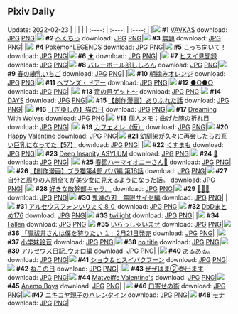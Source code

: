 ## Pixiv Daily
Update: 2022-02-23
|      |      |      |
| :----: | :----: | :----: |
|![](https://pixiv.microyu.workers.dev/c/240x480/img-master/img/2022/02/21/00/00/08/96403920_p0_master1200.jpg) **#1** [VAVKAS](https://www.pixiv.net/artworks/96403920) download: [JPG](https://pixiv.microyu.workers.dev/img-original/img/2022/02/21/00/00/08/96403920_p0.jpg) [PNG](https://pixiv.microyu.workers.dev/img-original/img/2022/02/21/00/00/08/96403920_p0.png)|![](https://pixiv.microyu.workers.dev/c/240x480/img-master/img/2022/02/21/08/05/46/96410278_p0_master1200.jpg) **#2** [へくちっ](https://www.pixiv.net/artworks/96410278) download: [JPG](https://pixiv.microyu.workers.dev/img-original/img/2022/02/21/08/05/46/96410278_p0.jpg) [PNG](https://pixiv.microyu.workers.dev/img-original/img/2022/02/21/08/05/46/96410278_p0.png)|![](https://pixiv.microyu.workers.dev/c/240x480/img-master/img/2022/02/21/15/50/05/96415502_p0_master1200.jpg) **#3** [無題](https://www.pixiv.net/artworks/96415502) download: [JPG](https://pixiv.microyu.workers.dev/img-original/img/2022/02/21/15/50/05/96415502_p0.jpg) [PNG](https://pixiv.microyu.workers.dev/img-original/img/2022/02/21/15/50/05/96415502_p0.png)|
|![](https://pixiv.microyu.workers.dev/c/240x480/img-master/img/2022/02/21/00/19/31/96404776_p0_master1200.jpg) **#4** [PokémonLEGENDS](https://www.pixiv.net/artworks/96404776) download: [JPG](https://pixiv.microyu.workers.dev/img-original/img/2022/02/21/00/19/31/96404776_p0.jpg) [PNG](https://pixiv.microyu.workers.dev/img-original/img/2022/02/21/00/19/31/96404776_p0.png)|![](https://pixiv.microyu.workers.dev/c/240x480/img-master/img/2022/02/22/00/00/06/96426142_p0_master1200.jpg) **#5** [こっち向いて！](https://www.pixiv.net/artworks/96426142) download: [JPG](https://pixiv.microyu.workers.dev/img-original/img/2022/02/22/00/00/06/96426142_p0.jpg) [PNG](https://pixiv.microyu.workers.dev/img-original/img/2022/02/22/00/00/06/96426142_p0.png)|![](https://pixiv.microyu.workers.dev/c/240x480/img-master/img/2022/02/21/00/01/28/96404095_p0_master1200.jpg) **#6** [★](https://www.pixiv.net/artworks/96404095) download: [JPG](https://pixiv.microyu.workers.dev/img-original/img/2022/02/21/00/01/28/96404095_p0.jpg) [PNG](https://pixiv.microyu.workers.dev/img-original/img/2022/02/21/00/01/28/96404095_p0.png)|
|![](https://pixiv.microyu.workers.dev/c/240x480/img-master/img/2022/02/22/17/49/43/96418611_p0_master1200.jpg) **#7** [ヒスイ見聞録](https://www.pixiv.net/artworks/96418611) download: [JPG](https://pixiv.microyu.workers.dev/img-original/img/2022/02/22/17/49/43/96418611_p0.jpg) [PNG](https://pixiv.microyu.workers.dev/img-original/img/2022/02/22/17/49/43/96418611_p0.png)|![](https://pixiv.microyu.workers.dev/c/240x480/img-master/img/2022/02/21/00/00/04/96403889_p0_master1200.jpg) **#8** [バレーボール部ししろん](https://www.pixiv.net/artworks/96403889) download: [JPG](https://pixiv.microyu.workers.dev/img-original/img/2022/02/21/00/00/04/96403889_p0.jpg) [PNG](https://pixiv.microyu.workers.dev/img-original/img/2022/02/21/00/00/04/96403889_p0.png)|![](https://pixiv.microyu.workers.dev/c/240x480/img-master/img/2022/02/22/00/00/36/96426307_p0_master1200.jpg) **#9** [春の練乳いちご](https://www.pixiv.net/artworks/96426307) download: [JPG](https://pixiv.microyu.workers.dev/img-original/img/2022/02/22/00/00/36/96426307_p0.jpg) [PNG](https://pixiv.microyu.workers.dev/img-original/img/2022/02/22/00/00/36/96426307_p0.png)|
|![](https://pixiv.microyu.workers.dev/c/240x480/img-master/img/2022/02/21/00/00/30/96404032_p0_master1200.jpg) **#10** [朝摘みオレンジ](https://www.pixiv.net/artworks/96404032) download: [JPG](https://pixiv.microyu.workers.dev/img-original/img/2022/02/21/00/00/30/96404032_p0.jpg) [PNG](https://pixiv.microyu.workers.dev/img-original/img/2022/02/21/00/00/30/96404032_p0.png)|![](https://pixiv.microyu.workers.dev/c/240x480/img-master/img/2022/02/22/00/00/22/96426258_p0_master1200.jpg) **#11** [ヘブンズ・ドアー](https://www.pixiv.net/artworks/96426258) download: [JPG](https://pixiv.microyu.workers.dev/img-original/img/2022/02/22/00/00/22/96426258_p0.jpg) [PNG](https://pixiv.microyu.workers.dev/img-original/img/2022/02/22/00/00/22/96426258_p0.png)|![](https://pixiv.microyu.workers.dev/c/240x480/img-master/img/2022/02/22/00/01/44/96426276_p0_master1200.jpg) **#12** [●○●○](https://www.pixiv.net/artworks/96426276) download: [JPG](https://pixiv.microyu.workers.dev/img-original/img/2022/02/22/00/01/44/96426276_p0.jpg) [PNG](https://pixiv.microyu.workers.dev/img-original/img/2022/02/22/00/01/44/96426276_p0.png)|
|![](https://pixiv.microyu.workers.dev/c/240x480/img-master/img/2022/02/22/07/30/01/96432549_p0_master1200.jpg) **#13** [竜の目ゲット～](https://www.pixiv.net/artworks/96432549) download: [JPG](https://pixiv.microyu.workers.dev/img-original/img/2022/02/22/07/30/01/96432549_p0.jpg) [PNG](https://pixiv.microyu.workers.dev/img-original/img/2022/02/22/07/30/01/96432549_p0.png)|![](https://pixiv.microyu.workers.dev/c/240x480/img-master/img/2022/02/22/00/00/04/96426128_p0_master1200.jpg) **#14** [DAYS](https://www.pixiv.net/artworks/96426128) download: [JPG](https://pixiv.microyu.workers.dev/img-original/img/2022/02/22/00/00/04/96426128_p0.jpg) [PNG](https://pixiv.microyu.workers.dev/img-original/img/2022/02/22/00/00/04/96426128_p0.png)|![](https://pixiv.microyu.workers.dev/c/240x480/img-master/img/2022/02/22/21/25/48/96445902_p0_master1200.jpg) **#15** [【創作漫画】ありふれた話](https://www.pixiv.net/artworks/96445902) download: [JPG](https://pixiv.microyu.workers.dev/img-original/img/2022/02/22/21/25/48/96445902_p0.jpg) [PNG](https://pixiv.microyu.workers.dev/img-original/img/2022/02/22/21/25/48/96445902_p0.png)|
|![](https://pixiv.microyu.workers.dev/c/240x480/img-master/img/2022/02/22/00/00/15/96426203_p0_master1200.jpg) **#16** [【ぎゆしの】猫の日](https://www.pixiv.net/artworks/96426203) download: [JPG](https://pixiv.microyu.workers.dev/img-original/img/2022/02/22/00/00/15/96426203_p0.jpg) [PNG](https://pixiv.microyu.workers.dev/img-original/img/2022/02/22/00/00/15/96426203_p0.png)|![](https://pixiv.microyu.workers.dev/c/240x480/img-master/img/2022/02/22/03/27/02/96430408_p0_master1200.jpg) **#17** [Dreaming With Wolves](https://www.pixiv.net/artworks/96430408) download: [JPG](https://pixiv.microyu.workers.dev/img-original/img/2022/02/22/03/27/02/96430408_p0.jpg) [PNG](https://pixiv.microyu.workers.dev/img-original/img/2022/02/22/03/27/02/96430408_p0.png)|![](https://pixiv.microyu.workers.dev/c/240x480/img-master/img/2022/02/22/09/00/01/96433401_p0_master1200.jpg) **#18** [個人メモ：曲げた腕の折れ目](https://www.pixiv.net/artworks/96433401) download: [JPG](https://pixiv.microyu.workers.dev/img-original/img/2022/02/22/09/00/01/96433401_p0.jpg) [PNG](https://pixiv.microyu.workers.dev/img-original/img/2022/02/22/09/00/01/96433401_p0.png)|
|![](https://pixiv.microyu.workers.dev/c/240x480/img-master/img/2022/02/22/20/30/01/96444240_p0_master1200.jpg) **#19** [カフェオレ（仮）](https://www.pixiv.net/artworks/96444240) download: [JPG](https://pixiv.microyu.workers.dev/img-original/img/2022/02/22/20/30/01/96444240_p0.jpg) [PNG](https://pixiv.microyu.workers.dev/img-original/img/2022/02/22/20/30/01/96444240_p0.png)|![](https://pixiv.microyu.workers.dev/c/240x480/img-master/img/2022/02/22/00/00/08/96426153_p0_master1200.jpg) **#20** [Happy Valentine](https://www.pixiv.net/artworks/96426153) download: [JPG](https://pixiv.microyu.workers.dev/img-original/img/2022/02/22/00/00/08/96426153_p0.jpg) [PNG](https://pixiv.microyu.workers.dev/img-original/img/2022/02/22/00/00/08/96426153_p0.png)|![](https://pixiv.microyu.workers.dev/c/240x480/img-master/img/2022/02/22/00/00/39/96426320_p0_master1200.jpg) **#21** [幼馴染が久々に再会したらお互い巨乳になってた【57】](https://www.pixiv.net/artworks/96426320) download: [JPG](https://pixiv.microyu.workers.dev/img-original/img/2022/02/22/00/00/39/96426320_p0.jpg) [PNG](https://pixiv.microyu.workers.dev/img-original/img/2022/02/22/00/00/39/96426320_p0.png)|
|![](https://pixiv.microyu.workers.dev/c/240x480/img-master/img/2022/02/21/00/14/54/96404603_p0_master1200.jpg) **#22** [くすまも](https://www.pixiv.net/artworks/96404603) download: [JPG](https://pixiv.microyu.workers.dev/img-original/img/2022/02/21/00/14/54/96404603_p0.jpg) [PNG](https://pixiv.microyu.workers.dev/img-original/img/2022/02/21/00/14/54/96404603_p0.png)|![](https://pixiv.microyu.workers.dev/c/240x480/img-master/img/2022/02/22/00/30/01/96427330_p0_master1200.jpg) **#23** [Deep Insanity ASYLUM](https://www.pixiv.net/artworks/96427330) download: [JPG](https://pixiv.microyu.workers.dev/img-original/img/2022/02/22/00/30/01/96427330_p0.jpg) [PNG](https://pixiv.microyu.workers.dev/img-original/img/2022/02/22/00/30/01/96427330_p0.png)|![](https://pixiv.microyu.workers.dev/c/240x480/img-master/img/2022/02/21/13/56/36/96413984_p0_master1200.jpg) **#24** [🦋](https://www.pixiv.net/artworks/96413984) download: [JPG](https://pixiv.microyu.workers.dev/img-original/img/2022/02/21/13/56/36/96413984_p0.jpg) [PNG](https://pixiv.microyu.workers.dev/img-original/img/2022/02/21/13/56/36/96413984_p0.png)|
|![](https://pixiv.microyu.workers.dev/c/240x480/img-master/img/2022/02/21/00/06/49/96404307_p0_master1200.jpg) **#25** [春節ハーマイオニーさん🌸](https://www.pixiv.net/artworks/96404307) download: [JPG](https://pixiv.microyu.workers.dev/img-original/img/2022/02/21/00/06/49/96404307_p0.jpg) [PNG](https://pixiv.microyu.workers.dev/img-original/img/2022/02/21/00/06/49/96404307_p0.png)|![](https://pixiv.microyu.workers.dev/c/240x480/img-master/img/2022/02/21/19/00/02/96418723_p0_master1200.jpg) **#26** [【創作漫画】ブラ猫第4部 パパ編 第16話](https://www.pixiv.net/artworks/96418723) download: [JPG](https://pixiv.microyu.workers.dev/img-original/img/2022/02/21/19/00/02/96418723_p0.jpg) [PNG](https://pixiv.microyu.workers.dev/img-original/img/2022/02/21/19/00/02/96418723_p0.png)|![](https://pixiv.microyu.workers.dev/c/240x480/img-master/img/2022/02/22/00/00/31/96426287_p0_master1200.jpg) **#27** [自分と周りの人間全てが美少女に見えるようになった話。](https://www.pixiv.net/artworks/96426287) download: [JPG](https://pixiv.microyu.workers.dev/img-original/img/2022/02/22/00/00/31/96426287_p0.jpg) [PNG](https://pixiv.microyu.workers.dev/img-original/img/2022/02/22/00/00/31/96426287_p0.png)|
|![](https://pixiv.microyu.workers.dev/c/240x480/img-master/img/2022/02/21/15/11/03/96414951_p0_master1200.jpg) **#28** [好きな敵幹部キャラ。](https://www.pixiv.net/artworks/96414951) download: [JPG](https://pixiv.microyu.workers.dev/img-original/img/2022/02/21/15/11/03/96414951_p0.jpg) [PNG](https://pixiv.microyu.workers.dev/img-original/img/2022/02/21/15/11/03/96414951_p0.png)|![](https://pixiv.microyu.workers.dev/c/240x480/img-master/img/2022/02/21/14/30/48/96414388_p0_master1200.jpg) **#29** [🐢💦🤨](https://www.pixiv.net/artworks/96414388) download: [JPG](https://pixiv.microyu.workers.dev/img-original/img/2022/02/21/14/30/48/96414388_p0.jpg) [PNG](https://pixiv.microyu.workers.dev/img-original/img/2022/02/21/14/30/48/96414388_p0.png)|![](https://pixiv.microyu.workers.dev/c/240x480/img-master/img/2022/02/21/10/02/11/96411264_p0_master1200.jpg) **#30** [鬼滅の刃　無限サイゼ編](https://www.pixiv.net/artworks/96411264) download: [JPG](https://pixiv.microyu.workers.dev/img-original/img/2022/02/21/10/02/11/96411264_p0.jpg) [PNG](https://pixiv.microyu.workers.dev/img-original/img/2022/02/21/10/02/11/96411264_p0.png)|
|![](https://pixiv.microyu.workers.dev/c/240x480/img-master/img/2022/02/21/09/39/39/96411052_p0_master1200.jpg) **#31** [アルセウスフォンいりょく８０](https://www.pixiv.net/artworks/96411052) download: [JPG](https://pixiv.microyu.workers.dev/img-original/img/2022/02/21/09/39/39/96411052_p0.jpg) [PNG](https://pixiv.microyu.workers.dev/img-original/img/2022/02/21/09/39/39/96411052_p0.png)|![](https://pixiv.microyu.workers.dev/c/240x480/img-master/img/2022/02/22/00/31/23/96427380_p0_master1200.jpg) **#32** [DbDまとめ176](https://www.pixiv.net/artworks/96427380) download: [JPG](https://pixiv.microyu.workers.dev/img-original/img/2022/02/22/00/31/23/96427380_p0.jpg) [PNG](https://pixiv.microyu.workers.dev/img-original/img/2022/02/22/00/31/23/96427380_p0.png)|![](https://pixiv.microyu.workers.dev/c/240x480/img-master/img/2022/02/22/13/58/16/96436788_p0_master1200.jpg) **#33** [twilight](https://www.pixiv.net/artworks/96436788) download: [JPG](https://pixiv.microyu.workers.dev/img-original/img/2022/02/22/13/58/16/96436788_p0.jpg) [PNG](https://pixiv.microyu.workers.dev/img-original/img/2022/02/22/13/58/16/96436788_p0.png)|
|![](https://pixiv.microyu.workers.dev/c/240x480/img-master/img/2022/02/21/17/59/06/96417568_p0_master1200.jpg) **#34** [Fallen](https://www.pixiv.net/artworks/96417568) download: [JPG](https://pixiv.microyu.workers.dev/img-original/img/2022/02/21/17/59/06/96417568_p0.jpg) [PNG](https://pixiv.microyu.workers.dev/img-original/img/2022/02/21/17/59/06/96417568_p0.png)|![](https://pixiv.microyu.workers.dev/c/240x480/img-master/img/2022/02/21/00/00/13/96403956_p0_master1200.jpg) **#35** [いらっしゃいませ](https://www.pixiv.net/artworks/96403956) download: [JPG](https://pixiv.microyu.workers.dev/img-original/img/2022/02/21/00/00/13/96403956_p0.jpg) [PNG](https://pixiv.microyu.workers.dev/img-original/img/2022/02/21/00/00/13/96403956_p0.png)|![](https://pixiv.microyu.workers.dev/c/240x480/img-master/img/2022/02/22/00/03/34/96426473_p0_master1200.jpg) **#36** [「魔祓井さんは僕を狩りたい １」2月21日発売](https://www.pixiv.net/artworks/96426473) download: [JPG](https://pixiv.microyu.workers.dev/img-original/img/2022/02/22/00/03/34/96426473_p0.jpg) [PNG](https://pixiv.microyu.workers.dev/img-original/img/2022/02/22/00/03/34/96426473_p0.png)|
|![](https://pixiv.microyu.workers.dev/c/240x480/img-master/img/2022/02/21/09/18/29/96410866_p0_master1200.jpg) **#37** [小学妹铭音](https://www.pixiv.net/artworks/96410866) download: [JPG](https://pixiv.microyu.workers.dev/img-original/img/2022/02/21/09/18/29/96410866_p0.jpg) [PNG](https://pixiv.microyu.workers.dev/img-original/img/2022/02/21/09/18/29/96410866_p0.png)|![](https://pixiv.microyu.workers.dev/c/240x480/img-master/img/2022/02/21/00/08/24/96404374_p0_master1200.jpg) **#38** [no title](https://www.pixiv.net/artworks/96404374) download: [JPG](https://pixiv.microyu.workers.dev/img-original/img/2022/02/21/00/08/24/96404374_p0.jpg) [PNG](https://pixiv.microyu.workers.dev/img-original/img/2022/02/21/00/08/24/96404374_p0.png)|![](https://pixiv.microyu.workers.dev/c/240x480/img-master/img/2022/02/21/22/47/41/96424173_p0_master1200.jpg) **#39** [アルセウス日記_ウォロ編](https://www.pixiv.net/artworks/96424173) download: [JPG](https://pixiv.microyu.workers.dev/img-original/img/2022/02/21/22/47/41/96424173_p0.jpg) [PNG](https://pixiv.microyu.workers.dev/img-original/img/2022/02/21/22/47/41/96424173_p0.png)|
|![](https://pixiv.microyu.workers.dev/c/240x480/img-master/img/2022/02/22/05/23/57/96431437_p0_master1200.jpg) **#40** [あるある。](https://www.pixiv.net/artworks/96431437) download: [JPG](https://pixiv.microyu.workers.dev/img-original/img/2022/02/22/05/23/57/96431437_p0.jpg) [PNG](https://pixiv.microyu.workers.dev/img-original/img/2022/02/22/05/23/57/96431437_p0.png)|![](https://pixiv.microyu.workers.dev/c/240x480/img-master/img/2022/02/21/20/49/46/96421090_p0_master1200.jpg) **#41** [ショウ＆ヒスイバクフーン](https://www.pixiv.net/artworks/96421090) download: [JPG](https://pixiv.microyu.workers.dev/img-original/img/2022/02/21/20/49/46/96421090_p0.jpg) [PNG](https://pixiv.microyu.workers.dev/img-original/img/2022/02/21/20/49/46/96421090_p0.png)|![](https://pixiv.microyu.workers.dev/c/240x480/img-master/img/2022/02/22/22/22/27/96448202_p0_master1200.jpg) **#42** [ねこの日](https://www.pixiv.net/artworks/96448202) download: [JPG](https://pixiv.microyu.workers.dev/img-original/img/2022/02/22/22/22/27/96448202_p0.jpg) [PNG](https://pixiv.microyu.workers.dev/img-original/img/2022/02/22/22/22/27/96448202_p0.png)|
|![](https://pixiv.microyu.workers.dev/c/240x480/img-master/img/2022/02/21/13/11/39/96413460_p0_master1200.jpg) **#43** [ぜぜはま②巻出ます](https://www.pixiv.net/artworks/96413460) download: [JPG](https://pixiv.microyu.workers.dev/img-original/img/2022/02/21/13/11/39/96413460_p0.jpg) [PNG](https://pixiv.microyu.workers.dev/img-original/img/2022/02/21/13/11/39/96413460_p0.png)|![](https://pixiv.microyu.workers.dev/c/240x480/img-master/img/2022/02/22/09/17/45/96433550_p0_master1200.jpg) **#44** [Matveiffe Valentine's](https://www.pixiv.net/artworks/96433550) download: [JPG](https://pixiv.microyu.workers.dev/img-original/img/2022/02/22/09/17/45/96433550_p0.jpg) [PNG](https://pixiv.microyu.workers.dev/img-original/img/2022/02/22/09/17/45/96433550_p0.png)|![](https://pixiv.microyu.workers.dev/c/240x480/img-master/img/2022/02/21/15/37/28/96415344_p0_master1200.jpg) **#45** [Anemo Boys](https://www.pixiv.net/artworks/96415344) download: [JPG](https://pixiv.microyu.workers.dev/img-original/img/2022/02/21/15/37/28/96415344_p0.jpg) [PNG](https://pixiv.microyu.workers.dev/img-original/img/2022/02/21/15/37/28/96415344_p0.png)|
|![](https://pixiv.microyu.workers.dev/c/240x480/img-master/img/2022/02/22/06/00/02/96431693_p0_master1200.jpg) **#46** [口寄せの術](https://www.pixiv.net/artworks/96431693) download: [JPG](https://pixiv.microyu.workers.dev/img-original/img/2022/02/22/06/00/02/96431693_p0.jpg) [PNG](https://pixiv.microyu.workers.dev/img-original/img/2022/02/22/06/00/02/96431693_p0.png)|![](https://pixiv.microyu.workers.dev/c/240x480/img-master/img/2022/02/21/15/37/26/96415343_p0_master1200.jpg) **#47** [ニキコヤ親子のバレンタイン](https://www.pixiv.net/artworks/96415343) download: [JPG](https://pixiv.microyu.workers.dev/img-original/img/2022/02/21/15/37/26/96415343_p0.jpg) [PNG](https://pixiv.microyu.workers.dev/img-original/img/2022/02/21/15/37/26/96415343_p0.png)|![](https://pixiv.microyu.workers.dev/c/240x480/img-master/img/2022/02/21/17/51/48/96417446_p0_master1200.jpg) **#48** [モナ](https://www.pixiv.net/artworks/96417446) download: [JPG](https://pixiv.microyu.workers.dev/img-original/img/2022/02/21/17/51/48/96417446_p0.jpg) [PNG](https://pixiv.microyu.workers.dev/img-original/img/2022/02/21/17/51/48/96417446_p0.png)|
